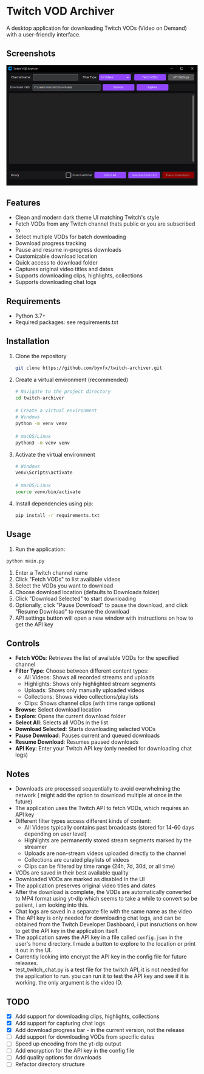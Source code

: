 # Twitch VOD Archiver

A desktop application for downloading Twitch VODs (Video on Demand) with a user-friendly interface.

## Screenshots

![UI Screenshot](/img/ui_ss.png)

## Features

- Clean and modern dark theme UI matching Twitch's style
- Fetch VODs from any Twitch channel thats public or you are subscribed to
- Select multiple VODs for batch downloading
- Download progress tracking
- Pause and resume in-progress downloads
- Customizable download location
- Quick access to download folder
- Captures original video titles and dates
- Supports downloading clips, highlights, collections
- Supports downloading chat logs

## Requirements

- Python 3.7+
- Required packages:
  see requirements.txt

## Installation

1. Clone the repository
  
   ```bash
   git clone https://github.com/byvfx/twitch-archiver.git
   ```

2. Create a virtual environment (recommended)

   ```bash
   # Navigate to the project directory
   cd twitch-archiver
   
   # Create a virtual environment
   # Windows
   python -m venv venv
   
   # macOS/Linux
   python3 -m venv venv
   ```

3. Activate the virtual environment

   ```bash
   # Windows
   venv\Scripts\activate
   
   # macOS/Linux
   source venv/bin/activate
   ```

4. Install dependencies using pip:

   ```bash
   pip install -r requirements.txt
   ```

## Usage

1. Run the application:

```bash
python main.py
```

1. Enter a Twitch channel name
1. Click "Fetch VODs" to list available videos
1. Select the VODs you want to download
1. Choose download location (defaults to Downloads folder)
1. Click "Download Selected" to start downloading
1. Optionally, click "Pause Download" to pause the download, and click "Resume Download" to resume the download
2. API settings button will open a new window with instructions on how to get the API key

## Controls

- **Fetch VODs**: Retrieves the list of available VODs for the specified channel
- **Filter Type**: Choose between different content types:
  - All Videos: Shows all recorded streams and uploads
  - Highlights: Shows only highlighted stream segments
  - Uploads: Shows only manually uploaded videos
  - Collections: Shows video collections/playlists
  - Clips: Shows channel clips (with time range options)
- **Browse**: Select download location
- **Explore**: Opens the current download folder
- **Select All**: Selects all VODs in the list
- **Download Selected**: Starts downloading selected VODs
- **Pause Download**: Pauses current and queued downloads
- **Resume Download**: Resumes paused downloads
- **API Key**: Enter your Twitch API key (only needed for downloading chat logs)

## Notes

- Downloads are processed sequentially to avoid overwhelming the network ( might add the option to download multiple at once in the future)
- The application uses the Twitch API to fetch VODs, which requires an API key
- Different filter types access different kinds of content:
  - All Videos typically contains past broadcasts (stored for 14-60 days depending on user level)
  - Highlights are permanently stored stream segments marked by the streamer
  - Uploads are non-stream videos uploaded directly to the channel
  - Collections are curated playlists of videos
  - Clips can be filtered by time range (24h, 7d, 30d, or all time)
- VODs are saved in their best available quality
- Downloaded VODs are marked as disabled in the UI
- The application preserves original video titles and dates
- After the download is complete, the VODs are automatically converted to MP4 format using yt-dlp which seems to take a while to convert so be patient, i am looking into this.
- Chat logs are saved in a separate file with the same name as the video
- The API key is only needed for downloading chat logs, and can be obtained from the Twitch Developer Dashboard, i put insructions on how to get the API key in the application itself.
- The application saves the API key in a file called `config.json` in the user's home directory. I made a button to explore to the location or print it out in the UI.
- Currently looking into encrypt the API key in the config file for future releases.
- test_twitch_chat.py is a test file for the twitch API, it is not needed for the application to run. you can run it to test the API key and see if it is working. the only argument is the video ID.

## TODO

- [x] Add support for downloading clips, highlights, collections
- [x] Add support for capturing chat logs
- [x] Add download progress bar - in the current version, not the release
- [ ] Add support for downloading VODs from specific dates
- [ ] Speed up encoding from the yt-dlp output
- [ ] Add encryption for the API key in the config file
- [ ] Add quality options for downloads
- [ ] Refactor directory structure
